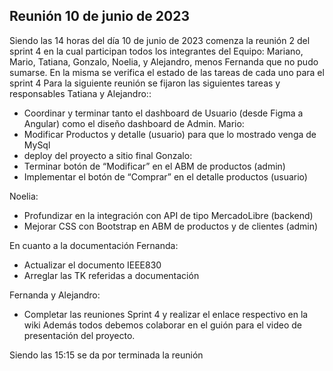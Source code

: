 ## Reunión 10 de junio de 2023
Siendo las 14 horas del día 10 de junio de 2023 comenza  la reunión 2 del sprint 4 en la cual participan todos los integrantes del Equipo: Mariano, Mario, Tatiana, Gonzalo, Noelia, y Alejandro, menos Fernanda que no pudo sumarse. En la misma se verifica el estado de las tareas de cada uno para el sprint 4
Para la siguiente reunión se fijaron las siguientes tareas y responsables
Tatiana y Alejandro::
- Coordinar y terminar tanto el dashboard de Usuario (desde Figma a Angular) como el diseño dashboard de Admin.
Mario:
- Modificar Productos y detalle (usuario) para que lo mostrado venga de MySql
- deploy del proyecto a sitio final
Gonzalo:
- Terminar botón de “Modificar” en el ABM de productos (admin)
- Implementar el botón de “Comprar” en el detalle productos (usuario)

Noelia:
- Profundizar en la integración con API de tipo MercadoLibre (backend)
- Mejorar CSS con Bootstrap en ABM de productos y de clientes (admin)

En cuanto a la documentación 
Fernanda:
- Actualizar el documento IEEE830
- Arreglar las TK referidas a documentación

Fernanda y Alejandro:
- Completar las reuniones Sprint 4 y realizar el enlace respectivo en la wiki
Además todos debemos colaborar en el guión para el video de presentación del proyecto. 

Siendo las 15:15 se da por terminada la reunión
